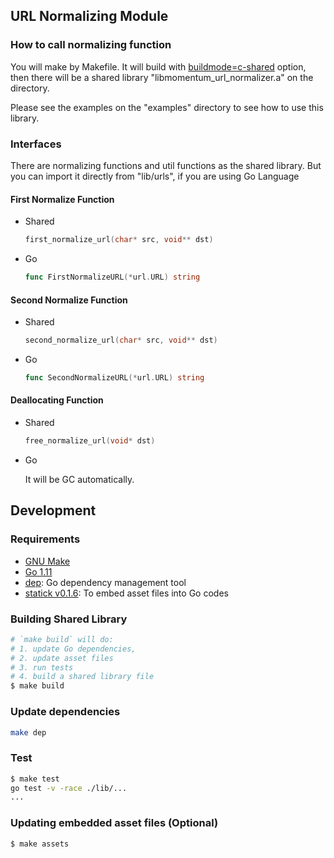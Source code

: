 ## URL Normalizing Module

### How to call normalizing function

You will make by Makefile. It will build with [buildmode=c-shared](https://golang.org/cmd/go/#hdr-Description_of_build_modes) option,
then there will be a shared library "libmomentum\_url\_normalizer.a" on the directory.

Please see the examples on the "examples" directory to see how to use this library.

### Interfaces

There are normalizing functions and util functions as the shared library.
But you can import it directly from "lib/urls", if you are using Go Language


#### First Normalize Function

* Shared

  ```c
  first_normalize_url(char* src, void** dst)
  ```

* Go

  ```go
  func FirstNormalizeURL(*url.URL) string
  ```

#### Second Normalize Function

* Shared

  ```c
  second_normalize_url(char* src, void** dst)
  ```

* Go

  ```go
  func SecondNormalizeURL(*url.URL) string
  ```

#### Deallocating Function

* Shared

  ```c
  free_normalize_url(void* dst)
  ```
* Go

  It will be GC automatically.


## Development

### Requirements

- [GNU Make](https://www.gnu.org/software/make/)
- [Go 1.11](https://golang.org)
- [dep](https://github.com/golang/dep): Go dependency management tool
- [statick v0.1.6](https://github.com/rakyll/statik): To embed asset files into Go codes

### Building Shared Library

```sh
# `make build` will do:
# 1. update Go dependencies,
# 2. update asset files
# 3. run tests
# 4. build a shared library file
$ make build
```


### Update dependencies

```sh
make dep
```


### Test

```sh
$ make test
go test -v -race ./lib/...
...
```

### Updating embedded asset files (Optional)

```sh
$ make assets
```
